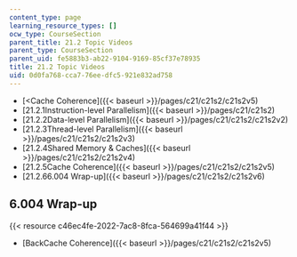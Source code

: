 ```yaml
---
content_type: page
learning_resource_types: []
ocw_type: CourseSection
parent_title: 21.2 Topic Videos
parent_type: CourseSection
parent_uid: fe5883b3-ab22-9104-9169-85cf37e78935
title: 21.2 Topic Videos
uid: 0d0fa768-cca7-76ee-dfc5-921e832ad758
---
```


*   [\<Cache Coherence]({{< baseurl >}}/pages/c21/c21s2/c21s2v5)
*   [21.2.1Instruction-level Parallelism]({{< baseurl >}}/pages/c21/c21s2)
*   [21.2.2Data-level Parallelism]({{< baseurl >}}/pages/c21/c21s2/c21s2v2)
*   [21.2.3Thread-level Parallelism]({{< baseurl >}}/pages/c21/c21s2/c21s2v3)
*   [21.2.4Shared Memory & Caches]({{< baseurl >}}/pages/c21/c21s2/c21s2v4)
*   [21.2.5Cache Coherence]({{< baseurl >}}/pages/c21/c21s2/c21s2v5)
*   [21.2.66.004 Wrap-up]({{< baseurl >}}/pages/c21/c21s2/c21s2v6)

6.004 Wrap-up
-------------

{{< resource c46ec4fe-2022-7ac8-8fca-564699a41f44 >}}

*   [BackCache Coherence]({{< baseurl >}}/pages/c21/c21s2/c21s2v5)